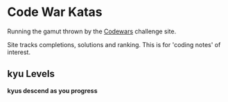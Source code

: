 # Code War Katas

Running the gamut thrown by the [Codewars](https://www.codewars.com/dashboard) challenge site.

Site tracks completions, solutions and ranking. This is for 'coding notes' of interest.

## kyu Levels

**kyus descend as you progress**


